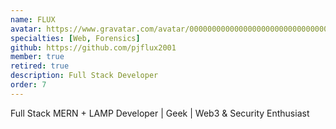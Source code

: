 ```yaml
---
name: FLUX
avatar: https://www.gravatar.com/avatar/00000000000000000000000000000003?d=identicon&s=256
specialties: [Web, Forensics]
github: https://github.com/pjflux2001
member: true
retired: true
description: Full Stack Developer
order: 7
---
```


Full Stack MERN + LAMP Developer | Geek | Web3 & Security Enthusiast
